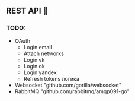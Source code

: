 ## REST API 🚀

### TODO:

- OAuth
    - Login email
    - Attach networks
    - Login vk
    - Login ok
    - Login yandex
    - Refresh tokens логика
- Websocket "github.com/gorilla/websocket"
- RabbitMQ "github.com/rabbitmq/amqp091-go"
